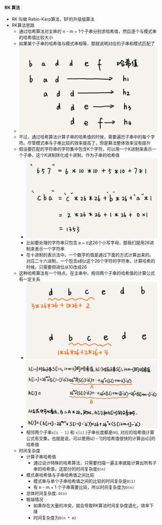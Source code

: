 #### RK 算法
- RK 叫做 Rabin-Karp算法，BF的升级版算法
- RK算法思路
  - 通过哈希算法对主串的 n - m + 1个子串分别求哈希值，然后逐个与模式串的哈希值比较大小
  - 如果某个子串的哈希值与模式串相等，那就说明对应的子串和模式匹配了
  - ![avatar](images/../../images/string_matching_2.png)
  - 不过，通过哈希算法计算子串的哈希值的时候，需要遍历子串中的每个字符。尽管模式串与子串比较的效率提高了，但是算法整体效率没有提升
  - 假设要匹配的字符串的字符集中包含K个字符，可以用一个K进制来表示一个子串，这个K进制转化成十进制，作为子串的哈希值
    - ![avatar](images/../../images/string_matching_3.png)
    - 比如要处理的字符串只包含 a ~ z这26个小写字母，那我们就用26进制来表示一个字符串
    - 在十进制的表示法中，一个数字的值是通过下面的方式计算出来的。对应二十六进制，一个包含a到z这个26个字符的字符串，计算哈希的时候，只需要把进位从10改成26
  - 这种哈希算法有一个特点，在主串中，相邻两个子串的哈希值的计算公式有一定关系
    - ![avatar](images/../../images/string_matching_4.png)
    - ![avatar](images/../../images/string_matching_5.png)
    - 相邻两个子串`s[i - 1]` 和 `s[i]` (子串长度都是m), 对应的哈希值计算公式有交集，也就是说，可以使用s[i - 1]的哈希值很快的计算出s[i]的哈希值
  - 时间复杂度
    - 计算子串哈希值
      - 通过设计特殊的哈希算法，只需要扫描一遍主串就能计算出所有子串的哈希值，这部分的时间复杂度`O(n)`
    - 模式串哈希值与子串哈希值之间比较
      - 模式串与单个子串哈希值之间的比较的时间复杂是`O(1)`
      - 有 n - m + 1 个子串需要比较，所以时间复杂度为`O(n)`
    - 总体时间复杂度: `O(n)`
    - 极端情况
      - 如果存在大量的冲突，就会导致RK算法时间复杂度退化，效率下降
      - 时间复杂度为`O(n * m)`